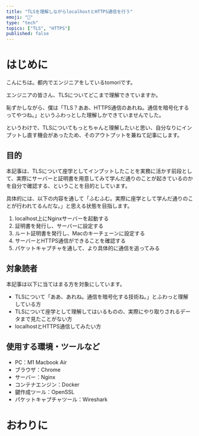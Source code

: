 ```yaml
---
title: "TLSを理解しながらlocalhostとHTTPS通信を行う"
emoji: "🛜"
type: "tech"
topics: ["TLS", "HTTPS"]
published: false
---
```


# はじめに
こんにちは。都内でエンジニアをしているtomoriです。

エンジニアの皆さん、TLSについてどこまで理解できていますか。

恥ずかしながら、僕は「TLS？ああ、HTTPS通信のあれね。通信を暗号化するってやつね。」というふわっとした理解しかできていませんでした。

というわけで、TLSについてもっとちゃんと理解したいと思い、自分なりにインプットし直す機会があったため、そのアウトプットを兼ねて記事にします。

## 目的
本記事は、TLSについて座学としてインプットしたことを実務に活かす前段として、実際にサーバーと証明書を用意してみて学んだ通りのことが起きているのかを自分で確認する、ということを目的としています。

具体的には、以下の内容を通して「ふむふむ。実際に座学として学んだ通りのことが行われてるんだな。」と思える状態を目指します。

1. localhost上にNginxサーバーを起動する
2. 証明書を発行し、サーバーに設定する
3. ルート証明書を発行し、Macのキーチェーンに設定する
4. サーバーとHTTPS通信ができることを確認する
5. パケットキャプチャを通して、より具体的に通信を追ってみる

## 対象読者
本記事は以下に当てはまる方を対象にしています。

- TLSについて「ああ、あれね。通信を暗号化する技術ね。」とふわっと理解している方
- TLSについて座学として理解してはいるものの、実際にやり取りされるデータまで見たことがない方
- localhostとHTTPS通信してみたい方

## 使用する環境・ツールなど
- PC：M1 Macbook Air
- ブラウザ：Chrome
- サーバー：Nginx
- コンテナエンジン：Docker
- 鍵作成ツール：OpenSSL
- パケットキャプチャツール：Wireshark

# おわりに